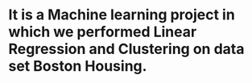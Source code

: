 # It is a Machine learning project in which we performed Linear Regression and Clustering on data set Boston Housing.
